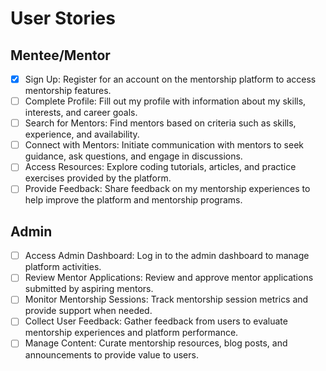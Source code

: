 # User Stories

## Mentee/Mentor

- [x] Sign Up: Register for an account on the mentorship platform to access mentorship features.
- [ ] Complete Profile: Fill out my profile with information about my skills, interests, and career goals.
- [ ] Search for Mentors: Find mentors based on criteria such as skills, experience, and availability.
- [ ] Connect with Mentors: Initiate communication with mentors to seek guidance, ask questions, and engage in discussions.
- [ ] Access Resources: Explore coding tutorials, articles, and practice exercises provided by the platform.
- [ ] Provide Feedback: Share feedback on my mentorship experiences to help improve the platform and mentorship programs.

## Admin

- [ ] Access Admin Dashboard: Log in to the admin dashboard to manage platform activities.
- [ ] Review Mentor Applications: Review and approve mentor applications submitted by aspiring mentors.
- [ ] Monitor Mentorship Sessions: Track mentorship session metrics and provide support when needed.
- [ ] Collect User Feedback: Gather feedback from users to evaluate mentorship experiences and platform performance.
- [ ] Manage Content: Curate mentorship resources, blog posts, and announcements to provide value to users.
